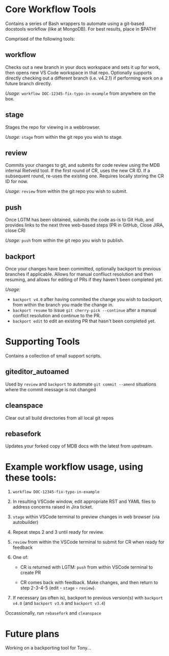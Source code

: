 # Core Workflow Tools
Contains a series of Bash wrappers to automate using a git-based docstools workflow (like at MongoDB). For best results, place in $PATH!

Comprised of the following tools:

## workflow
Checks out a new branch in your docs workspace and sets it up for work, then opens new VS Code workspace in that repo. Optionally supports directly checking out a different branch (i.e. v4.2.1) if performing work on a future branch directly.

_Usage:_ `workflow DOC-12345-fix-typo-in-example` from anywhere on the box.

## stage
Stages the repo for viewing in a webbrowser.

_Usage:_ `stage` from within the git repo you wish to stage.

## review
Commits your changes to git, and submits for code review using the MDB internal Rietveld tool. If the first round of CR, uses the new CR ID. If a subsequent round, re-uses the existing one. Requires locally storing the CR ID for now.

_Usage:_ `review` from within the git repo you wish to submit.

## push
Once LGTM has been obtained, submits the code as-is to Git Hub, and provides links to the next three web-based steps (PR in GitHub, Close JIRA, close CR)

_Usage:_ `push` from within the git repo you wish to publish.

## backport
Once your changes have been committed, optionally backport to previous branches if applicable. Allows for manual confliuct resolution and then resuming, and allows for editing of PRs if they haven't been completed yet.

_Usage:_ 
- `backport v4.0` after having commited the change you wish to backport, from within the branch you made the change in.
- `backport resume` to issue `git cherry-pick --continue` after a manual conflict resolution and continue to the PR.
- `backport edit` to edit an existing PR that hasn't been completed yet.

# Supporting Tools
Contains a collection of small support scripts.

## giteditor_autoamed
Used by `review` and `backport` to automate `git commit --amend` situations where the commit message is not changed

## cleanspace
Clear out all build directories from all local git repos

## rebasefork
Updates your forked copy of MDB docs with the latest from upstream.

# Example workflow usage, using these tools:

1. `workflow DOC-12345-fix-typo-in-example`

2. In resulting VSCode window, edit appropriate RST and YAML files to address concerns raised in Jira ticket.

3. `stage` within VSCode terminal to preview changes in web browser (via autobuilder)

4. Repeat steps 2 and 3 until ready for review.

5. `review` from within the VSCode terminal to submit for CR when ready for feedback

6. One of:

   - CR is returned with LGTM: `push` from within VSCode terminal to create PR

   - CR comes back with feedback. Make changes, and then return to step 2-3-4-5 (edit - `stage` - `review`).

7. If necessary (as often is), backport to previous version(s) with `backport v4.0` (and `backport v3.6` and `backport v3.4`)

Occassionally, run `rebasefork` and `cleanspace`

# Future plans
Working on a backporting tool for Tony...

